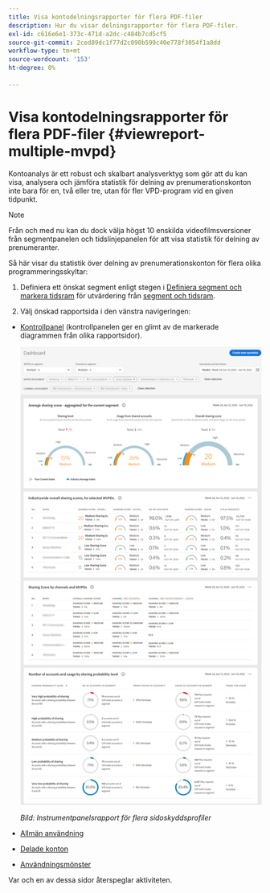 ```yaml
---
title: Visa kontodelningsrapporter för flera PDF-filer
description: Hur du visar delningsrapporter för flera PDF-filer.
exl-id: c616e6e1-373c-471d-a2dc-c484b7cd5cf5
source-git-commit: 2ced89dc1f77d2c090b599c40e778f3054f1a8dd
workflow-type: tm+mt
source-wordcount: '153'
ht-degree: 0%

---
```


# Visa kontodelningsrapporter för flera PDF-filer {#viewreport-multiple-mvpd}

Kontoanalys är ett robust och skalbart analysverktyg som gör att du kan visa, analysera och jämföra statistik för delning av prenumerationskonton inte bara för en, två eller tre, utan för fler VPD-program vid en given tidpunkt.

>[!NOTE]
>
>Från och med nu kan du dock välja högst 10 enskilda videofilmsversioner från segmentpanelen och tidslinjepanelen för att visa statistik för delning av prenumeranter.

Så här visar du statistik över delning av prenumerationskonton för flera olika programmeringsskyltar:

1. Definiera ett önskat segment enligt stegen i [Definiera segment och markera tidsram](/help/accountiq/howto-select-segment-timeframe.md) för utvärdering från [segment och tidsram](/help/accountiq/segments-timeframe.md).

1. Välj önskad rapportsida i den vänstra navigeringen:

* [Kontrollpanel](/help/accountiq/dashboard.md) (kontrollpanelen ger en glimt av de markerade diagrammen från olika rapportsidor).

  ![](assets/mult-mvpds-dashboard.png)

  *Bild: Instrumentpanelsrapport för flera sidoskyddsprofiler*

* [Allmän användning](/help/accountiq/general-usage-reports.md)

* [Delade konton](/help/accountiq/shared-acc-reports.md)

* [Användningsmönster](/help/accountiq/usage-patterns.md)

Var och en av dessa sidor återspeglar aktiviteten.
